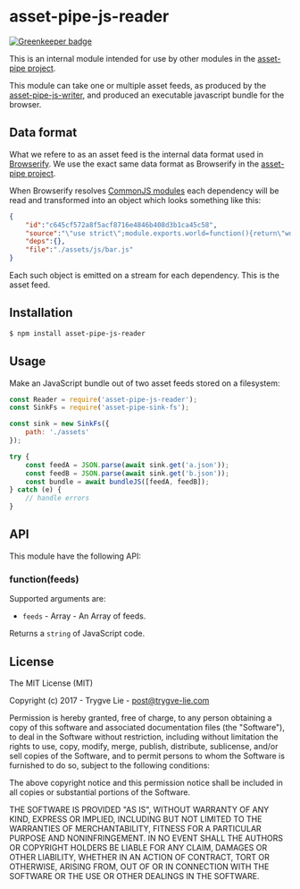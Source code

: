# asset-pipe-js-reader

[![Greenkeeper badge](https://badges.greenkeeper.io/asset-pipe/asset-pipe-js-reader.svg)](https://greenkeeper.io/)

This is an internal module intended for use by other modules in the [asset-pipe project][asset-pipe].

This module can take one or multiple asset feeds, as produced by the [asset-pipe-js-writer][asset-pipe-js-writer], and produced an executable javascript bundle for the browser.



## Data format

What we refere to as an asset feed is the internal data format used in [Browserify][browserify]. We
use the exact same data format as Browserify in the [asset-pipe project][asset-pipe].

When Browserify resolves [CommonJS modules][commonjs] each dependency will be read and transformed
into an object which looks something like this:

```json
{
    "id":"c645cf572a8f5acf8716e4846b408d3b1ca45c58",
    "source":"\"use strict\";module.exports.world=function(){return\"world\"};",
    "deps":{},
    "file":"./assets/js/bar.js"
}
```

Each such object is emitted on a stream for each dependency. This is the asset feed.



## Installation

```bash
$ npm install asset-pipe-js-reader
```


## Usage

Make an JavaScript bundle out of two asset feeds stored on a filesystem:

```js
const Reader = require('asset-pipe-js-reader');
const SinkFs = require('asset-pipe-sink-fs');

const sink = new SinkFs({
    path: './assets'
});

try {
    const feedA = JSON.parse(await sink.get('a.json'));
    const feedB = JSON.parse(await sink.get('b.json'));
    const bundle = await bundleJS([feedA, feedB]);
} catch (e) {
    // handle errors
}
```



## API

This module have the following API:

### function(feeds)

Supported arguments are:

 * `feeds` - Array - An Array of feeds.

Returns a `string` of JavaScript code.


## License

The MIT License (MIT)

Copyright (c) 2017 - Trygve Lie - post@trygve-lie.com

Permission is hereby granted, free of charge, to any person obtaining a copy
of this software and associated documentation files (the "Software"), to deal
in the Software without restriction, including without limitation the rights
to use, copy, modify, merge, publish, distribute, sublicense, and/or sell
copies of the Software, and to permit persons to whom the Software is
furnished to do so, subject to the following conditions:

The above copyright notice and this permission notice shall be included in
all copies or substantial portions of the Software.

THE SOFTWARE IS PROVIDED "AS IS", WITHOUT WARRANTY OF ANY KIND, EXPRESS OR
IMPLIED, INCLUDING BUT NOT LIMITED TO THE WARRANTIES OF MERCHANTABILITY,
FITNESS FOR A PARTICULAR PURPOSE AND NONINFRINGEMENT. IN NO EVENT SHALL THE
AUTHORS OR COPYRIGHT HOLDERS BE LIABLE FOR ANY CLAIM, DAMAGES OR OTHER
LIABILITY, WHETHER IN AN ACTION OF CONTRACT, TORT OR OTHERWISE, ARISING FROM,
OUT OF OR IN CONNECTION WITH THE SOFTWARE OR THE USE OR OTHER DEALINGS IN
THE SOFTWARE.



[commonjs]: https://nodejs.org/docs/latest/api/modules.html
[asset-pipe]: https://github.com/asset-pipe
[browserify]: https://github.com/substack/node-browserify
[asset-pipe-js-writer]: https://github.com/asset-pipe/asset-pipe-js-writer
